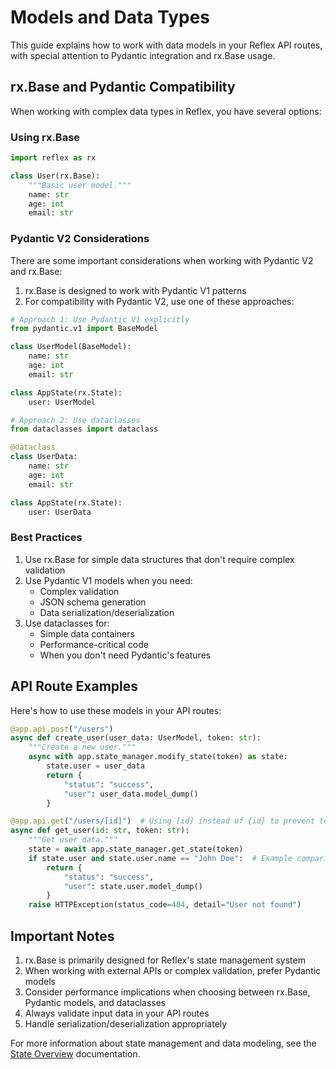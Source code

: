 # Models and Data Types

This guide explains how to work with data models in your Reflex API routes, with special attention to Pydantic integration and rx.Base usage.

## rx.Base and Pydantic Compatibility

When working with complex data types in Reflex, you have several options:

### Using rx.Base

```python
import reflex as rx

class User(rx.Base):
    """Basic user model."""
    name: str
    age: int
    email: str
```

### Pydantic V2 Considerations

There are some important considerations when working with Pydantic V2 and rx.Base:

1. rx.Base is designed to work with Pydantic V1 patterns
2. For compatibility with Pydantic V2, use one of these approaches:

```python
# Approach 1: Use Pydantic V1 explicitly
from pydantic.v1 import BaseModel

class UserModel(BaseModel):
    name: str
    age: int
    email: str

class AppState(rx.State):
    user: UserModel
```

```python
# Approach 2: Use dataclasses
from dataclasses import dataclass

@dataclass
class UserData:
    name: str
    age: int
    email: str

class AppState(rx.State):
    user: UserData
```

### Best Practices

1. Use rx.Base for simple data structures that don't require complex validation
2. Use Pydantic V1 models when you need:
   - Complex validation
   - JSON schema generation
   - Data serialization/deserialization
3. Use dataclasses for:
   - Simple data containers
   - Performance-critical code
   - When you don't need Pydantic's features

## API Route Examples

Here's how to use these models in your API routes:

```python box
@app.api.post("/users")
async def create_user(user_data: UserModel, token: str):
    """Create a new user."""
    async with app.state_manager.modify_state(token) as state:
        state.user = user_data
        return {
            "status": "success",
            "user": user_data.model_dump()
        }

@app.api.get("/users/[id]")  # Using [id] instead of {id} to prevent template evaluation
async def get_user(id: str, token: str):
    """Get user data."""
    state = await app.state_manager.get_state(token)
    if state.user and state.user.name == "John Doe":  # Example comparison
        return {
            "status": "success",
            "user": state.user.model_dump()
        }
    raise HTTPException(status_code=404, detail="User not found")
```

## Important Notes

1. rx.Base is primarily designed for Reflex's state management system
2. When working with external APIs or complex validation, prefer Pydantic models
3. Consider performance implications when choosing between rx.Base, Pydantic models, and dataclasses
4. Always validate input data in your API routes
5. Handle serialization/deserialization appropriately

For more information about state management and data modeling, see the [State Overview](../state/overview.md) documentation.
